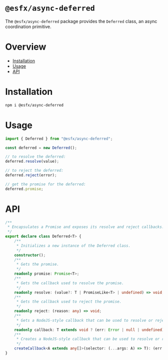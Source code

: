 # `@esfx/async-deferred`

The `@esfx/async-deferred` package provides the `Deferred` class, an async coordination primitive.

# Overview

* [Installation](#installation)
* [Usage](#usage)
* [API](#api)

# Installation

```sh
npm i @esfx/async-deferred
```

# Usage

```ts
import { Deferred } from "@esfx/async-deferred";

const deferred = new Deferred();

// to resolve the deferred:
deferred.resolve(value);

// to reject the deferred:
deferred.reject(error);

// get the promise for the deferred:
deferred.promise;
```

# API

```ts
/**
 * Encapsulates a Promise and exposes its resolve and reject callbacks.
 */
export declare class Deferred<T> {
    /**
     * Initializes a new instance of the Deferred class.
     */
    constructor();
    /**
     * Gets the promise.
     */
    readonly promise: Promise<T>;
    /**
     * Gets the callback used to resolve the promise.
     */
    readonly resolve: (value?: T | PromiseLike<T> | undefined) => void;
    /**
     * Gets the callback used to reject the promise.
     */
    readonly reject: (reason: any) => void;
    /**
     * Gets a NodeJS-style callback that can be used to resolve or reject the promise.
     */
    readonly callback: T extends void ? (err: Error | null | undefined) => void : (err: Error | null | undefined, value: T) => void;
    /**
     * Creates a NodeJS-style callback that can be used to resolve or reject the promise with multiple values.
     */
    createCallback<A extends any[]>(selector: (...args: A) => T): (err: Error | null | undefined, ...args: A) => void;
}
```
